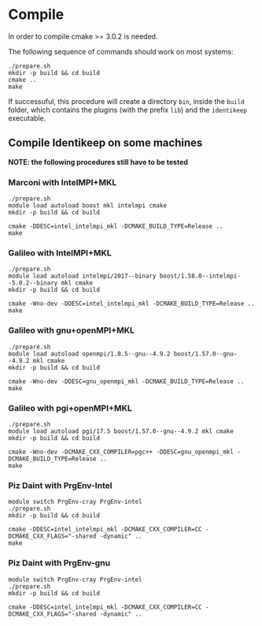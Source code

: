 # Compile

In order to compile cmake >= 3.0.2 is needed. 

The following sequence of commands should work on most systems:

    ./prepare.sh
    mkdir -p build && cd build
    cmake ..
    make

If successuful, this procedure will create a directory `bin`, inside the `build` folder, which contains the plugins (with the prefix `lib`) and the `identikeep` executable.

## Compile Identikeep on some machines
**NOTE: the following procedures still have to be tested**

### Marconi with IntelMPI+MKL

    ./prepare.sh
    module load autoload boost mkl intelmpi cmake
    mkdir -p build && cd build
    
    cmake -DDESC=intel_intelmpi_mkl -DCMAKE_BUILD_TYPE=Release ..
    make

### Galileo with IntelMPI+MKL

    ./prepare.sh
    module load autoload intelmpi/2017--binary boost/1.58.0--intelmpi--5.0.2--binary mkl cmake
    mkdir -p build && cd build
    
    cmake -Wno-dev -DDESC=intel_intelmpi_mkl -DCMAKE_BUILD_TYPE=Release ..
    make

### Galileo with gnu+openMPI+MKL

    ./prepare.sh
    module load autoload openmpi/1.8.5--gnu--4.9.2 boost/1.57.0--gnu--4.9.2 mkl cmake
    mkdir -p build && cd build
    
    cmake -Wno-dev -DDESC=gnu_openmpi_mkl -DCMAKE_BUILD_TYPE=Release ..
    make
    
### Galileo with pgi+openMPI+MKL

    ./prepare.sh
    module load autoload pgi/17.5 boost/1.57.0--gnu--4.9.2 mkl cmake
    mkdir -p build && cd build
    
    cmake -Wno-dev -DCMAKE_CXX_COMPILER=pgc++ -DDESC=gnu_openmpi_mkl -DCMAKE_BUILD_TYPE=Release ..
    make


### Piz Daint with PrgEnv-Intel

    module switch PrgEnv-cray PrgEnv-intel
    ./prepare.sh    
    mkdir -p build && cd build
    
    cmake -DDESC=intel_intelmpi_mkl -DCMAKE_CXX_COMPILER=CC -DCMAKE_CXX_FLAGS="-shared -dynamic" ..
    make

### Piz Daint with PrgEnv-gnu

    module switch PrgEnv-cray PrgEnv-intel
    ./prepare.sh    
    mkdir -p build && cd build
    
    cmake -DDESC=intel_intelmpi_mkl -DCMAKE_CXX_COMPILER=CC -DCMAKE_CXX_FLAGS="-shared -dynamic" ..
